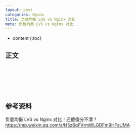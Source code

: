 ```yaml
---
layout: post
categories: Nginx
title: 负载均衡 LVS vs Nginx 对比
meta: 负载均衡 LVS vs Nginx 对比
---
```

* content
{:toc}

## 正文



<br/><br/><br/><br/><br/>
## 参考资料

负载均衡 LVS vs Nginx 对比！还傻傻分不清？ <https://mp.weixin.qq.com/s/H5z6qFVrmWLGDFm9HFsUMA>
